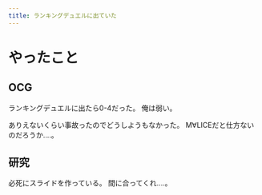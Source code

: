 ```yaml
---
title: ランキングデュエルに出ていた
---
```


# やったこと

## OCG

ランキングデュエルに出たら0-4だった。
俺は弱い。

ありえないくらい事故ったのでどうしようもなかった。
M∀LICEだと仕方ないのだろうか‥‥。

## 研究

必死にスライドを作っている。
間に合ってくれ‥‥。
